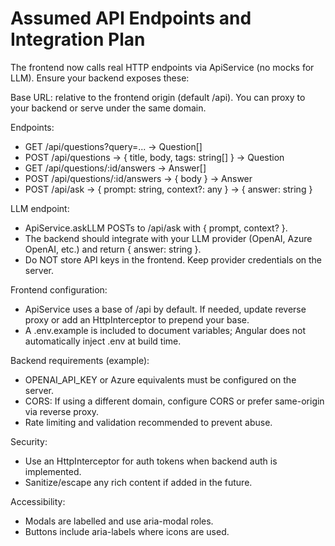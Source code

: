 # Assumed API Endpoints and Integration Plan

The frontend now calls real HTTP endpoints via ApiService (no mocks for LLM). Ensure your backend exposes these:

Base URL: relative to the frontend origin (default /api). You can proxy to your backend or serve under the same domain.

Endpoints:
- GET /api/questions?query=... -> Question[]
- POST /api/questions -> { title, body, tags: string[] } -> Question
- GET /api/questions/:id/answers -> Answer[]
- POST /api/questions/:id/answers -> { body } -> Answer
- POST /api/ask -> { prompt: string, context?: any } -> { answer: string }

LLM endpoint:
- ApiService.askLLM POSTs to /api/ask with { prompt, context? }.
- The backend should integrate with your LLM provider (OpenAI, Azure OpenAI, etc.) and return { answer: string }.
- Do NOT store API keys in the frontend. Keep provider credentials on the server.

Frontend configuration:
- ApiService uses a base of /api by default. If needed, update reverse proxy or add an HttpInterceptor to prepend your base.
- A .env.example is included to document variables; Angular does not automatically inject .env at build time.

Backend requirements (example):
- OPENAI_API_KEY or Azure equivalents must be configured on the server.
- CORS: If using a different domain, configure CORS or prefer same-origin via reverse proxy.
- Rate limiting and validation recommended to prevent abuse.

Security:
- Use an HttpInterceptor for auth tokens when backend auth is implemented.
- Sanitize/escape any rich content if added in the future.

Accessibility:
- Modals are labelled and use aria-modal roles.
- Buttons include aria-labels where icons are used.
